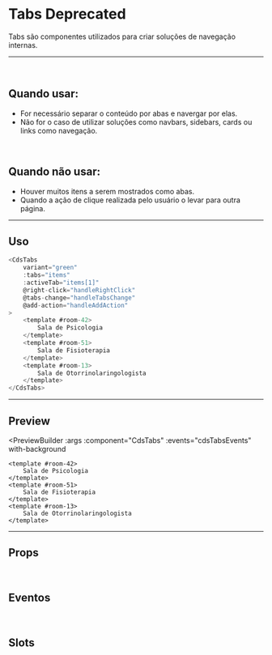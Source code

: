 # Tabs <Badge type="danger">Deprecated</Badge>

Tabs são componentes utilizados para criar soluções de navegação internas.

---
<br>

## Quando usar:
- For necessário separar o conteúdo por abas e navergar por elas.
- Não for o caso de utilizar soluções como navbars, sidebars, cards ou links como navegação.

<br>

## Quando não usar:
- Houver muitos itens a serem mostrados como abas.
- Quando a ação de clique realizada pelo usuário o levar para outra página.

---

## Uso

```js
<CdsTabs
	variant="green"
	:tabs="items"
	:activeTab="items[1]"
	@right-click="handleRightClick"
	@tabs-change="handleTabsChange"
	@add-action="handleAddAction"
>
	<template #room-42>
		Sala de Psicologia
	</template>
	<template #room-51>
		Sala de Fisioterapia
	</template>
	<template #room-13>
		Sala de Otorrinolaringologista
	</template>
</CdsTabs>
```

---

## Preview

<PreviewBuilder
	:args
	:component="CdsTabs"
	:events="cdsTabsEvents"
	with-background
>
	<template #room-42>
		Sala de Psicologia
	</template>
	<template #room-51>
		Sala de Fisioterapia
	</template>
	<template #room-13>
		Sala de Otorrinolaringologista
	</template>
</PreviewBuilder>

---

## Props

<APITable
	name="CdsTabs"
	section="props"
/>
<br>

## Eventos

<APITable
	name="CdsTabs"
	section="events"
/>
<br>

## Slots

<APITable
	name="CdsTabs"
	section="slots"
/>

<script setup>
import { ref } from 'vue';
import CdsTabs from '@/components/Tabs.vue';

const cdsTabsEvents = [
	'right-click',
	'tabs-change',
	'add-action'
];

const tabs = [
	{
		title: 'Psicologia',
		name: 'room-42',
	},
	{
		title: 'Fisioterapia',
		name: 'room-51',
	},
	{
		title: 'Otorrinolaringologista',
		name: 'room-13',
	},
];

const args = ref({
	tabs,
	activeTab: tabs[1]
});
	
</script>
